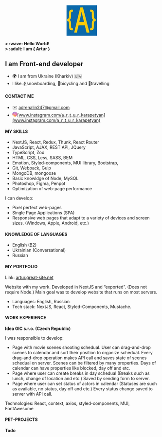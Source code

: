 <p align="center" width="100%">
    <img width="100px" src="https://github.com/i-am-artur/I-am-artur/blob/master/images/faviconM.jpg">
</p>

<b>
&gt; :wave: Hello World!<br>
&gt; :adult: I am { Artur }
</b>

## I am Front-end developer

- :earth_africa: I am from Ukraine (Kharkiv) :ukraine:<br/>
- I like :snowboarder:snowboarding, :bicyclist:bicycling and :luggage:travelling
  <br/>

#### CONTACT ME

- :envelope: adrenalin247@gmail.com
- <img style="border-radius: 10px; width: 16px;" src="https://github.com/i-am-artur/I-am-artur/blob/master/images/instagram.png">[www.instagram.com/a_r_t_u_r_karapetyan](www.instagram.com/a_r_t_u_r_karapetyan)

#### MY SKILLS

- NextJS, React, Redux, Thunk, React Router<br/>
- JavaScript, AJAX, REST API, JQuery<br/>
- TypeScript, Zod
- HTML, CSS, Less, SASS, BEM <br/>
- Emotion, Styled-components, MUI library, Bootstrap, 
- Git, Webpack, Gulp <br/>
- MongoDB, mongoose
- Basic knowldge of Node, MySQL <br/>
- Photoshop, Figma, Penpot <br/>
- Optimization of web-page performance <br/>

I can develop:
- Pixel perfect web-pages <br/>
- Single Page Applications (SPA) <br/>
- Responsive web pages that adapt to a variety of devices and screen sizes. (Windows, Apple, Android, etc.) <br/>

#### KNOWLEDGE OF LANGUAGES

- English (B2) <br>
- Ukrainian (Conversational)
- Russian<br>

#### MY PORTFOLIO

Link: [artur.great-site.net](http://artur.great-site.net)

Website with my work. Developed in NextJS and “exported”. (Does not require Node.) Main goal was to develop website that runs on most servers. 
- Languages: English, Russian
- Tech stack: NextJS, React, Styled-Components, Mustache.

#### WORK EXPERIENCE

<b>Idea GIC s.r.o. (Czech Republic)</b>

I was responsible to develop: 
- Page with movie scenes shooting schedual. User can drag-and-drop scenes to calendar and sort their position to organize schedual. Every drag-and-drop operation makes API call and saves state of scenes schedual on server. Scenes can be filtered by many properties. Days of calendar can have properties like blocked, day off and etc.
- Page where user can create breaks in day schedual (Breaks such as lunch, change of location and etc.) Saved by sending form to server.
- Page where user can set status of actors in calendar (Statuses are such as available, no status, day off and etc.) Every status change saved to server with API call.

Technologies: React, context, axios, styled-components, MUI, FontAwesome


#### PET-PROJECTS

<b>Todo</b>


